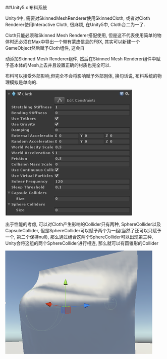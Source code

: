 ##Unity5.x 布料系统

Unity4中, 需要对SkinnedMeshRenderer使用SkinnedCloth, 或者对Cloth Renderer使用Interactive Cloth, 很麻烦, 在Unity5中, Cloth合二为一了.

Cloth只能必须和Skinned Mesh Renderer搭配使用, 但是这不代表使用简单的物体时还必须在Max中导出一个带有蒙皮信息的FBX, 其实可以新建一个GameObject然后赋予Cloth组件, 这会自

动添加Skinned Mesh Renderer组件, 然后在Skinned Mesh Renderer组件中赋予基本体的Mesh上去并且设置正确的材质也完全可以.

布料可以接受外部影响,但完全不会将影响赋予外部刚体, 换句话说, 布料系统的物理模拟是单向的.

![](/assets/newCloth01.png)


出于性能的考虑, 可以对Cloth产生影响的Collider只有两种, SphereCollider以及CapsuleCollider, 但是SphereCollider可以赋予两个为一组(当然了还可以只赋予一个, 第二个保持null), 那么通过组合这两个SphereCollider可以出现第三种, Unity会将这组的两个SphereCollider进行相连, 那么就可以有圆锥形的Collider

![](/assets/newCloth02.png)